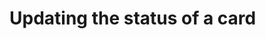 # Updating the status of a card 


[GIt branch]:(https://github.com/codiku/react-native-todolist/tree/006-EN-update)